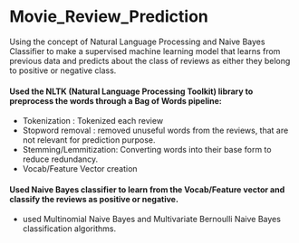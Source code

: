# Movie_Review_Prediction
Using the concept of Natural Language Processing and Naive Bayes Classifier to make a supervised machine learning model that learns from previous data and predicts about the class of reviews as either they belong to positive or negative class.
#### Used the NLTK (Natural Language Processing Toolkit) library to preprocess the words through a Bag of Words pipeline:
 - Tokenization : Tokenized each review
 - Stopword removal : removed unuseful words from the reviews, that are not relevant for prediction purpose.
 - Stemming/Lemmitization: Converting words into their base form to reduce redundancy.
 - Vocab/Feature Vector creation
#### Used Naive Bayes classifier to learn from the Vocab/Feature vector and classify the reviews as positive or negative.
 - used Multinomial Naive Bayes and Multivariate Bernoulli Naive Bayes classification algorithms.
